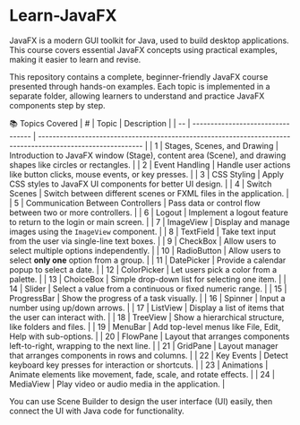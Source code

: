 # Learn-JavaFX
JavaFX is a modern GUI toolkit for Java, used to build desktop applications. This course covers essential JavaFX concepts using practical examples, making it easier to learn and revise.

This repository contains a complete, beginner-friendly JavaFX course presented through hands-on examples. Each topic is implemented in a separate folder, allowing learners to understand and practice JavaFX components step by step.

📚 Topics Covered
| #  | Topic                             | Description                                                                                                 |
| -- | --------------------------------- | ----------------------------------------------------------------------------------------------------------- |
| 1  | Stages, Scenes, and Drawing       | Introduction to JavaFX window (Stage), content area (Scene), and drawing shapes like circles or rectangles. |
| 2  | Event Handling                    | Handle user actions like button clicks, mouse events, or key presses.                                       |
| 3  | CSS Styling                       | Apply CSS styles to JavaFX UI components for better UI design.                                              |
| 4  | Switch Scenes                     | Switch between different scenes or FXML files in the application.                                           |
| 5  | Communication Between Controllers | Pass data or control flow between two or more controllers.                                                  |
| 6  | Logout                            | Implement a logout feature to return to the login or main screen.                                           |
| 7  | ImageView                         | Display and manage images using the `ImageView` component.                                                  |
| 8  | TextField                         | Take text input from the user via single-line text boxes.                                                   |
| 9  | CheckBox                          | Allow users to select multiple options independently.                                                       |
| 10 | RadioButton                       | Allow users to select **only one** option from a group.                                                     |
| 11 | DatePicker                        | Provide a calendar popup to select a date.                                                                  |
| 12 | ColorPicker                       | Let users pick a color from a palette.                                                                      |
| 13 | ChoiceBox                         | Simple drop-down list for selecting one item.                                                               |
| 14 | Slider                            | Select a value from a continuous or fixed numeric range.                                                    |
| 15 | ProgressBar                       | Show the progress of a task visually.                                                                       |
| 16 | Spinner                           | Input a number using up/down arrows.                                                                        |
| 17 | ListView                          | Display a list of items that the user can interact with.                                                    |
| 18 | TreeView                          | Show a hierarchical structure, like folders and files.                                                      |
| 19 | MenuBar                           | Add top-level menus like File, Edit, Help with sub-options.                                                 |
| 20 | FlowPane                          | Layout that arranges components left-to-right, wrapping to the next line.                                   |
| 21 | GridPane                          | Layout manager that arranges components in rows and columns.                                                |
| 22 | Key Events                        | Detect keyboard key presses for interaction or shortcuts.                                                   |
| 23 | Animations                        | Animate elements like movement, fade, scale, and rotate effects.                                            |
| 24 | MediaView                         | Play video or audio media in the application.                                                               |


You can use Scene Builder to design the user interface (UI) easily, then connect the UI with Java code for functionality.
